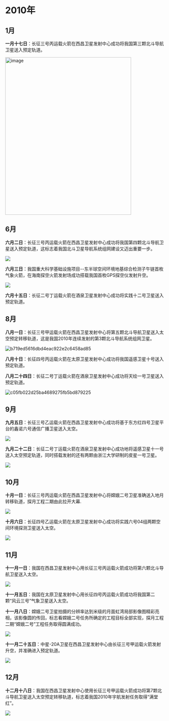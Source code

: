 # **2010年**

## **1月**

**一月十七日**：长征三号丙运载火箭在西昌卫星发射中心成功将我国第三颗北斗导航卫星送入预定轨道。

<img width="400" height="500" alt="image" src="https://github.com/user-attachments/assets/8a92c439-0dff-4e11-82ff-89e31ce4d721" />


## **6月**

**六月二日**：长征三号丙运载火箭在西昌卫星发射中心成功将我国第四颗北斗导航卫星送入预定轨道，这标志着我国北斗卫星导航系统组网建设又迈出重要一步。

![](https://github.com/user-attachments/assets/16e26908-881c-48f2-820c-dcdf07519b25)


**六月三日**：我国重大科学基础设施项目--东半球空间环境地基综合检测子午链首枚气象火箭，在海南探空火箭发射场成功搭载我国首枚GPS探空仪发射升空。

![](https://github.com/user-attachments/assets/b5579e7f-1b54-44ec-96c4-9e4797778ea5)

**六月十五日**：长征二号丁运载火箭在酒泉卫星发射中心成功将实践十二号卫星送入预定轨道。

## **8月**

**八月一日**：长征三号甲运载火箭在西昌卫星发射中心将第五颗北斗导航卫星送入太空预定转移轨道，这是我国2010年连续发射的第3颗北斗导航系统组网卫星。

![b719ed5616dbd4eac922e2c6458ad85](https://github.com/user-attachments/assets/4b11b1bf-39a7-4c4f-8b26-adc518cfc2bf)



**八月十日**：长征四号丙运载火箭在太原卫星发射中心成功将我国遥感卫星十号送入预定轨道。

**八月二十四日**：长征二号丁运载火箭在酒泉卫星发射中心成功将天绘一号卫星送入预定轨道。

![c05fb022d25ba4689275fb5bd879225](https://github.com/user-attachments/assets/65e68aaa-f63b-40bc-9c49-2fdbffc39a57)



## **9月**

**九月五日**：长征三号乙运载火箭在西昌卫星发射中心成功将基于东方红四号卫星平台的鑫诺六号通信广播卫星送入太空。

![](https://github.com/user-attachments/assets/646385d5-78f2-410a-87e8-d2c03a46abc1)

**九月二十二日**：长征二号丁运载火箭在酒泉卫星发射中心成功地将遥感卫星十一号送入太空预定轨道，同时搭载发射的还有两颗由浙江大学研制的皮星一号卫星。

![](https://github.com/user-attachments/assets/10d64163-4a8e-4e04-ab82-0f97234aff0a)

## **10月**

**十月一日**：长征三号丙运载火箭在西昌卫星发射中心将嫦娥二号卫星准确送入地月转移轨道，探月工程二期由此拉开大幕.

![](https://github.com/user-attachments/assets/913754c6-9293-4c94-a98d-36f850531c51)


**十月六日**：长征四号乙运载火箭在太原卫星发射中心成功将实践六号04组两颗空间环境探测卫星送入太空。

![](https://github.com/user-attachments/assets/83f7c432-259f-4ed2-97a3-c5d20ca170d5)


## **11月**

**十一月一日**：我国在西昌卫星发射中心用长征三号丙运载火箭成功将第六颗北斗导航卫星送入太空。

![](https://github.com/user-attachments/assets/8872667e-f343-4692-8c64-239dce2f3404)


**十一月五日**：我国在太原卫星发射中心用长征四号丙运载火箭成功将我国第二颗“风云三号”气象卫星送入太空。

**十一月八日**：嫦娥二号卫星拍摄的分辨率达到米级的月面虹湾局部影像图精彩亮相，该影像圆的传回，标志看嫦娥二号任务所确定的工程目标全部实现，探月工程二期“嫦娥二号”工程任务取得圆满成功。

![](https://github.com/user-attachments/assets/281ecc09-dc4a-437b-bfab-38a16384662c)


**十一月二十五日**：中星-20A卫星在西昌卫星发射中心由长征三号甲运载火箭发射升空，并准确进入预定轨道。

![](https://github.com/user-attachments/assets/9da94670-e8c3-4aba-ac48-155c4788b366)


## **12月**

**十二月十八日**：我国在西昌卫星发射中心使用长征三号甲运载火箭成功将第7颗北斗导航卫星送入太空预定转移轨道，标志着我国2010年宇航发射任务取得“满堂红”。

![](https://github.com/user-attachments/assets/01618e0c-771b-46c2-9112-8c5f9f7af3b3)






